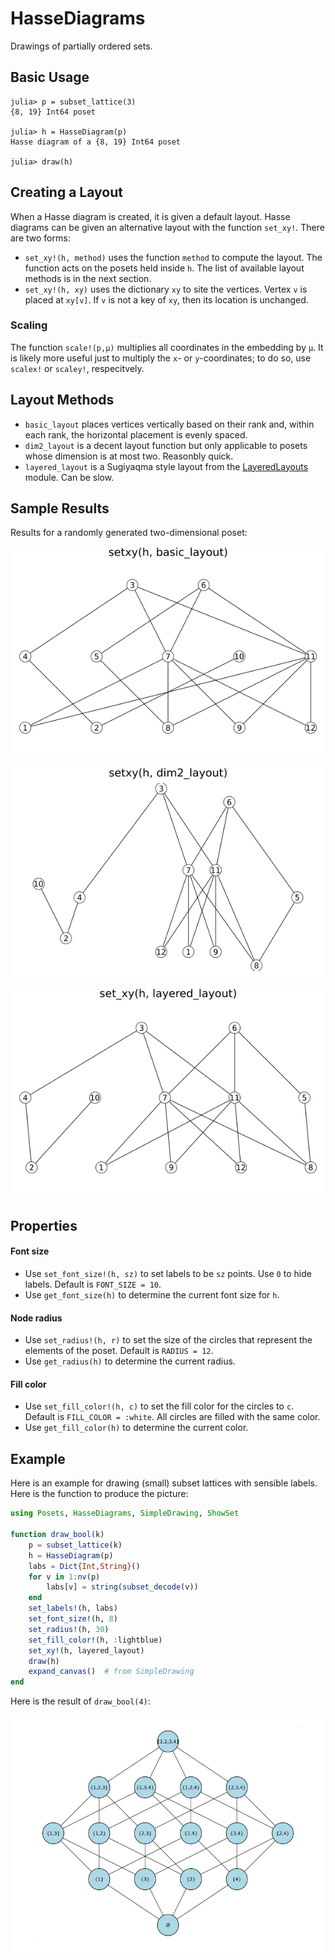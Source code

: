 # HasseDiagrams

Drawings of partially ordered sets. 

## Basic Usage

```
julia> p = subset_lattice(3)
{8, 19} Int64 poset

julia> h = HasseDiagram(p)
Hasse diagram of a {8, 19} Int64 poset

julia> draw(h)
```

## Creating a Layout

When a Hasse diagram is created, it is given a default layout. Hasse diagrams can be given an alternative layout with the function `set_xy!`. There are two forms:

* `set_xy!(h, method)` uses the function `method` to compute the layout. The function acts on the posets held inside `h`. The list of available layout methods is in the next section. 
* `set_xy!(h, xy)` uses the dictionary `xy` to site the vertices. Vertex `v` is placed at `xy[v]`. If `v` is not a key of `xy`, then its location is unchanged.

### Scaling

The function `scale!(p,μ)` multiplies all coordinates in the embedding by `μ`. 
It is likely more useful just to multiply the `x`- or `y`-coordinates; 
to do so, use `scalex!` or `scaley!`, respecitvely. 

## Layout Methods

* `basic_layout` places vertices vertically based on their rank and, within each rank, the horizontal placement is evenly spaced.
* `dim2_layout` is a decent layout function but only applicable to posets whose dimension is at most two. Reasonbly quick.
* `layered_layout` is a Sugiyaqma style layout from the [LayeredLayouts](https://github.com/oxinabox/LayeredLayouts.jl) module. Can be slow. 


## Sample Results
Results for a randomly generated two-dimensional poset:

![](basic.png)

![](dim2.png)

![](layered.png)



## Properties

#### Font size

* Use `set_font_size!(h, sz)` to set labels to be `sz` points. Use `0` to hide labels. Default is `FONT_SIZE = 10`.
* Use `get_font_size(h)` to determine the current font size for `h`. 

#### Node radius

* Use `set_radius!(h, r)` to set the size of the circles that represent the elements of the poset. Default is `RADIUS = 12`.
* Use `get_radius(h)` to determine the current radius.

#### Fill color

* Use `set_fill_color!(h, c)` to set the fill color for the circles to `c`. Default is `FILL_COLOR = :white`. All circles are filled with the same color. 
* Use `get_fill_color(h)` to determine the current color. 


## Example

Here is an example for drawing (small) subset lattices with sensible labels. Here is the function
to produce the picture:

```julia
using Posets, HasseDiagrams, SimpleDrawing, ShowSet

function draw_bool(k)
    p = subset_lattice(k)
    h = HasseDiagram(p)
    labs = Dict{Int,String}()
    for v in 1:nv(p)
        labs[v] = string(subset_decode(v))
    end
    set_labels!(h, labs)
    set_font_size!(h, 8)
    set_radius!(h, 30)
    set_fill_color!(h, :lightblue)
    set_xy!(h, layered_layout)
    draw(h)
    expand_canvas()  # from SimpleDrawing
end
```
Here is the result of `draw_bool(4)`:

![](bool4.png)